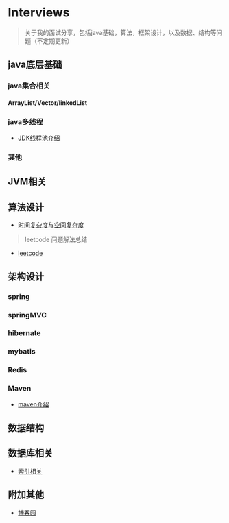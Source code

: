 # Interviews

> 关于我的面试分享，包括java基础，算法，框架设计，以及数据、结构等问题（不定期更新）

## java底层基础
### java集合相关
#### ArrayList/Vector/linkedList


### java多线程
- [JDK线程池介绍](https://github.com/havenBoy/interview/blob/master/java%E5%BA%95%E5%B1%82%E5%9F%BA%E7%A1%80/%E5%A4%9A%E7%BA%BF%E7%A8%8B/jdk%E7%BA%BF%E7%A8%8B%E6%B1%A0.md)


### 其他



## JVM相关



## 算法设计
- [时间复杂度与空间复杂度](https://github.com/havenBoy/interview/blob/master/%E7%AE%97%E6%B3%95%E8%AE%BE%E8%AE%A1/%E6%97%B6%E9%97%B4%E5%A4%8D%E6%9D%82%E5%BA%A6%E4%B8%8E%E7%A9%BA%E9%97%B4%E5%A4%8D%E6%9D%82%E5%BA%A6.md)

> leetcode 问题解法总结
- [leetcode](https://github.com/havenBoy/LeetCode)


## 架构设计
### spring
### springMVC
### hibernate
### mybatis
### Redis
### Maven
- [maven介绍](https://github.com/havenBoy/interview/blob/master/%E6%9E%B6%E6%9E%84%E8%AE%BE%E8%AE%A1/maven/maven.md)



## 数据结构



## 数据库相关
- [索引相关](https://github.com/havenBoy/interview/blob/master/%E6%95%B0%E6%8D%AE%E5%BA%93%E7%9B%B8%E5%85%B3/%E7%B4%A2%E5%BC%95.md)


## 附加其他
- [博客园](http://www.cnblogs.com/zxx-813/)
